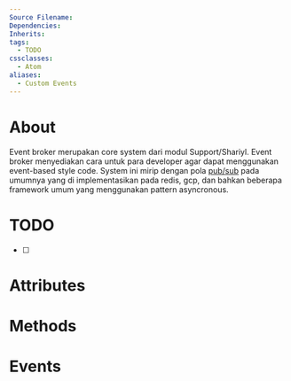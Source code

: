 ```yaml
---
Source Filename: 
Dependencies: 
Inherits: 
tags:
  - TODO
cssclasses:
  - Atom
aliases:
  - Custom Events
---
```

# About
Event broker merupakan core system dari modul Support/Shariyl. Event broker menyediakan cara untuk para developer agar dapat menggunakan event-based style code. System ini mirip dengan pola [pub/sub](https://en.wikipedia.org/wiki/Publish%E2%80%93subscribe_pattern) pada umumnya yang di implementasikan pada redis, gcp, dan bahkan beberapa framework umum yang menggunakan pattern asyncronous.




# TODO
- [ ] 
# Attributes

# Methods

# Events
